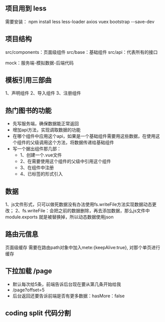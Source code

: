 ## 项目用到 less
   需要安装：
   npm install less less-loader axios vuex bootstrap --save-dev


## 项目结构
  src/components：页面级组件
  src/base：基础组件
  src/api：代表所有的接口

  mock：服务端-模拟数据-后端代码


## 模板引用三部曲
  1、声明组件
  2、导入组件
  3、注册组件

## 热门图书的功能
- 先写服务端，确保数据能正常返回
- 增加api方法，实现调取数据的功能
- 在哪个组件中应用这个api，如果是一个基础组件需要用这些数据，在使用这个组件的父级调用这个方法，将数据传递给基础组件
- 写一个据出组件那几部：
  - 1、创建一个.vue文件
  - 2、在需要使用这个组件的父级中引用这个组件
  - 3、在组件中注册
  - 4、已标签的形式引入


## 数据
  1、js文件形式，只可以做死数据没有办法使用fs.writeFile方法实现数据动态更改；
  2、fs.writeFile：会把之前的数据删除，再去添加数据，那么js文件中module.exports
就是被替换掉，所以动态数据使用json

## 路由元信息
页面级缓存
需要在路由path对象中加入mete:{keepAlive:true}, 对那个单页进行缓存

## 下拉加载 /page
- 默认每次给5条，前端告诉后台现在要从第几条开始给我
- /page?offset=5
- 后台返回还要告诉前端是否有更多数据：hasMore：false

## coding split 代码分割


